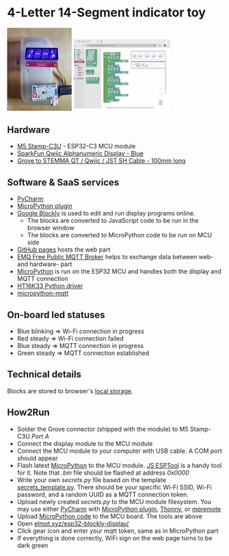 4-Letter 14-Segment indicator toy
====

<img src="docs/img_a.png"  style="width:30%" alt="device view"/>
<img src="docs/screenshot_a.png"  style="width:45%" alt="screenshot"/>


Hardware
----

* [M5 Stamp-C3U](https://docs.m5stack.com/en/core/stamp_c3u) - ESP32-C3 MCU module
* [SparkFun Qwiic Alphanumeric Display - Blue](https://www.sparkfun.com/products/16917)
* [Grove to STEMMA QT / Qwiic / JST SH Cable - 100mm long](https://www.adafruit.com/product/4528)

Software & SaaS services
----
* [PyCharm](https://www.jetbrains.com/pycharm/) 
* [MicroPython plugin](https://plugins.jetbrains.com/plugin/9777-micropython)
* [Google Blockly](https://developers.google.com/blockly) is used to edit and run display programs online.
   * The blocks are converted to JavaScript code to be run in the browser window
   * The blocks are converted to MicroPython code to be run on MCU side
* [GitHub pages](https://pages.github.com/) hosts the web part
* [EMQ Free Public MQTT Broker](https://broker.emqx.io) helps to exchange data between web- and hardware- part
* [MicroPython](https://micropython.org/) is run on the ESP32 MCU and handles both the display and MQTT connection
* [HT16K33 Python driver](https://github.com/smittytone/HT16K33-Python)
* [micropython-mqtt](https://github.com/peterhinch/micropython-mqtt)

On-board led statuses
----
* Blue blinking => Wi-Fi connection in progress
* Red steady => Wi-Fi connection failed
* Blue steady => MQTT connection in progress
* Green steady => MQTT connection established

Technical details
----
Blocks are stored to browser's [local storage](https://developer.mozilla.org/en-US/docs/Web/API/Window/localStorage).

How2Run
----
* Solder the Grove connector (shipped with the module) to M5 Stamp-C3U *Port A*
* Connect the display module to the MCU module
* Connect the MCU module to your computer with USB cable. A COM port should appear
* Flash latest [MicroPython](https://micropython.org/download/ESP32_GENERIC_C3/) to the MCU module. 
[JS ESPTool](https://espressif.github.io/esptool-js/) is a handy tool for it. 
Note that *.bin* file should be flashed at address *0x0000*
* Write your own *secrets.py* file based on the template [secrets_template.py](micropython/src/SECRETS_template.py).
There should be your specific Wi-Fi SSID, Wi-Fi password, and a random UUID as a MQTT connection token. 
* Upload newly created *secrets.py* to the MCU module filesystem. 
You may use either 
[PyCharm](https://www.jetbrains.com/pycharm/) with 
[MicroPython plugin](https://plugins.jetbrains.com/plugin/9777-micropython), 
[Thonny](https://thonny.org/), or [mpremote](https://docs.micropython.org/en/latest/reference/mpremote.html)
* Upload [MicroPython code](micropython) to the MCU board. The tools are above
* Open [elmot.xyz/esp32-blockly-display/](https://www.elmot.xyz/esp32-blockly-display/)
* Click gear icon and enter your mqtt token, same as in MicroPython part
* If everything is done correctly, WiFi sign on the web page turns to be dark green


